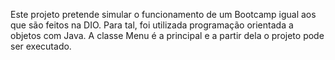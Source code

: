Este projeto pretende simular o funcionamento de um Bootcamp
igual aos que são feitos na DIO.
Para tal, foi utilizada programação orientada a objetos com Java.
A classe Menu é a principal e a partir dela o projeto pode ser executado.